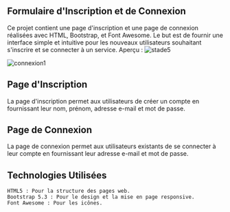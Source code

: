 ## Formulaire d'Inscription et de Connexion

Ce projet contient une page d'inscription et une page de connexion réalisées avec HTML, Bootstrap, et Font Awesome. Le but est de fournir une interface simple et intuitive pour les nouveaux utilisateurs souhaitant s'inscrire et se connecter à un service.
Aperçu : 
![stade5](https://github.com/rene-belin/page_inscription_connexion/assets/145906989/a22f0d8c-c327-4aaa-8483-625f6c53edd1)

![connexion1](https://github.com/rene-belin/page_inscription_connexion/assets/145906989/f4165842-0e42-4f0c-8b66-0e0aa1b301f5)


## Page d'Inscription

La page d'inscription permet aux utilisateurs de créer un compte en fournissant leur nom, prénom, adresse e-mail et mot de passe.

## Page de Connexion

La page de connexion permet aux utilisateurs existants de se connecter à leur compte en fournissant leur adresse e-mail et mot de passe.

## Technologies Utilisées

    HTML5 : Pour la structure des pages web.
    Bootstrap 5.3 : Pour le design et la mise en page responsive.
    Font Awesome : Pour les icônes.
